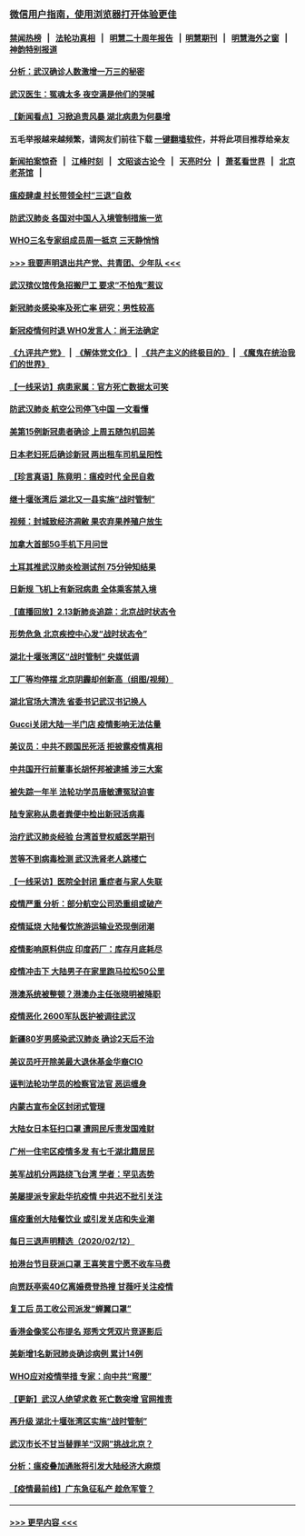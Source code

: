 ### [微信用户指南，使用浏览器打开体验更佳](https://github.com/gfw-breaker/banned-news1/blob/master/indexes/wechat-guide.md?t=0)
#### [禁闻热榜](热点新闻.md?t=0)  &nbsp;&nbsp;|&nbsp;&nbsp; [法轮功真相](https://github.com/gfw-breaker/truth/blob/master/README.md?t=0) &nbsp;&nbsp;|&nbsp;&nbsp; [明慧二十周年报告](https://github.com/gfw-breaker/mh-reports/blob/master/README.md?t=0) &nbsp;&nbsp;|&nbsp;&nbsp;[明慧期刊](https://github.com/gfw-breaker/mh-qikan) &nbsp;&nbsp;|&nbsp;&nbsp; [明慧海外之窗](https://github.com/gfw-breaker/mh-news/blob/master/README.md?t=0) &nbsp;&nbsp;|&nbsp;&nbsp; [神韵特别报道](https://github.com/gfw-breaker/mh-news/blob/master/shenyun.md?t=0)
#### [分析：武汉确诊人数激增一万三的秘密](../pages/nsc413/n11866187.md?t=02140422) 
#### [武汉医生：冤魂太多 夜空满是他们的哭喊](../pages/nsc413/n11867107.md?t=02140422) 
#### [【新闻看点】习掀追责风暴 湖北病患为何暴增](../pages/nsc413/n11867035.md?t=02140422) 
#### 五毛举报越来越频繁，请网友们前往下载 [一键翻墙软件](https://github.com/gfw-breaker/ssr-accounts)，并将此项目推荐给亲友
#### [新闻拍案惊奇](https://github.com/gfw-breaker/banned-news1/blob/master/pages/link4.md) &nbsp;&nbsp;|&nbsp;&nbsp; [江峰时刻](https://github.com/gfw-breaker/banned-news1/blob/master/pages/link4.md) &nbsp;&nbsp;|&nbsp;&nbsp; [文昭谈古论今](https://github.com/gfw-breaker/banned-news1/blob/master/pages/link4.md) &nbsp;&nbsp;|&nbsp;&nbsp; [天亮时分](https://github.com/gfw-breaker/banned-news1/blob/master/pages/link4.md) &nbsp;&nbsp;|&nbsp;&nbsp; [萧茗看世界](https://github.com/gfw-breaker/banned-news1/blob/master/pages/link4.md) &nbsp;&nbsp;|&nbsp;&nbsp; [北京老茶馆](https://github.com/gfw-breaker/banned-news1/blob/master/pages/link4.md) &nbsp;&nbsp;|&nbsp;&nbsp; 
#### [瘟疫肆虐 村长带领全村“三退”自救](../pages/nsc413/n11861714.md?t=02140422) 
#### [防武汉肺炎 各国对中国人入境管制措施一览](../pages/nsc413/n11838726.md?t=02140422) 
#### [WHO三名专家组成员周一抵京 三天静悄悄](../pages/nsc413/n11866947.md?t=02140422) 
#### [>>> 我要声明退出共产党、共青团、少年队 <<<](https://github.com/begood0513/goodnews/blob/master/quit/letter.md) 
#### [武汉殡仪馆传急招搬尸工 要求“不怕鬼”惹议](../pages/nsc413/n11866834.md?t=02140422) 
#### [新冠肺炎感染率及死亡率 研究：男性较高](../pages/nsc413/n11866956.md?t=02140422) 
#### [新冠疫情何时退 WHO发言人：尚无法确定](../pages/nsc413/n11866864.md?t=02140422) 
#### [《九评共产党》](https://github.com/begood0513/9ping.md/blob/master/README.md) &nbsp;|&nbsp; [《解体党文化》](../../../../jtdwh.md/blob/master/README.md)  &nbsp;|&nbsp; [《共产主义的终极目的》](../../../../gczydzjmd.md/blob/master/README.md) &nbsp;|&nbsp; [《魔鬼在统治我们的世界》](../../../../mgztzwmdsj.md/blob/master/README.md) 
#### [【一线采访】病患家属：官方死亡数据太可笑](../pages/nsc413/n11866840.md?t=02140422) 
#### [防武汉肺炎 航空公司停飞中国 一文看懂](../pages/nsc413/n11866800.md?t=02140422) 
#### [美第15例新冠患者确诊 上周五随包机回美](../pages/nsc413/n11866852.md?t=02140422) 
#### [日本老妇死后确诊新冠 两出租车司机呈阳性](../pages/nsc413/n11866755.md?t=02140422) 
#### [【珍言真语】陈竟明：瘟疫时代 全民自救](../pages/nsc413/n11866765.md?t=02140422) 
#### [继十堰张湾后 湖北又一县实施“战时管制”](../pages/nsc413/n11866748.md?t=02140422) 
#### [视频：封城致经济凋敝 果农弃果养殖户放生](../pages/nsc413/n11866120.md?t=02140422) 
#### [加拿大首部5G手机下月问世](../pages/nsc413/n11864631.md?t=02140422) 
#### [土耳其推武汉肺炎检测试剂 75分钟知结果](../pages/nsc413/n11866520.md?t=02140422) 
#### [日新规 飞机上有新冠病患 全体乘客禁入境](../pages/nsc413/n11866233.md?t=02140422) 
#### [【直播回放】2.13新肺炎追踪：北京战时状态令](../pages/nsc413/n11866261.md?t=02140422) 
#### [形势危急 北京疾控中心发“战时状态令”](../pages/nsc413/n11866362.md?t=02140422) 
#### [湖北十堰张湾区“战时管制” 央媒低调](../pages/nsc413/n11866013.md?t=02140422) 
#### [工厂等均停摆 北京阴霾却创新高（组图/视频）](../pages/nsc413/n11865856.md?t=02140422) 
#### [湖北官场大清洗 省委书记武汉书记换人](../pages/nsc413/n11865112.md?t=02140422) 
#### [Gucci关闭大陆一半门店 疫情影响无法估量](../pages/nsc413/n11865799.md?t=02140422) 
#### [美议员：中共不顾国民死活 拒披露疫情真相](../pages/nsc413/n11866147.md?t=02140422) 
#### [中共国开行前董事长胡怀邦被逮捕 涉三大案](../pages/nsc413/n11865943.md?t=02140422) 
#### [被失踪一年半 法轮功学员唐敏遭冤狱迫害](../pages/nsc413/n11863707.md?t=02140422) 
#### [陆专家称从患者粪便中检出新冠活病毒](../pages/nsc413/n11865858.md?t=02140422) 
#### [治疗武汉肺炎经验 台湾首登权威医学期刊](../pages/nsc413/n11865669.md?t=02140422) 
#### [苦等不到病毒检测 武汉洗肾老人跳楼亡](../pages/nsc413/n11866020.md?t=02140422) 
#### [【一线采访】医院全封闭 重症者与家人失联](../pages/nsc413/n11864778.md?t=02140422) 
#### [疫情严重 分析：部分航空公司恐重组或破产](../pages/nsc413/n11865138.md?t=02140422) 
#### [疫情延烧 大陆餐饮旅游运输业恐现倒闭潮](../pages/nsc413/n11865608.md?t=02140422) 
#### [疫情影响原料供应 印度药厂：库存月底耗尽](../pages/nsc413/n11865151.md?t=02140422) 
#### [疫情冲击下 大陆男子在家里跑马拉松50公里](../pages/nsc413/n11865585.md?t=02140422) 
#### [港澳系统被整顿？港澳办主任张晓明被降职](../pages/nsc413/n11865277.md?t=02140422) 
#### [疫情恶化 2600军队医护被调往武汉](../pages/nsc413/n11865111.md?t=02140422) 
#### [新疆80岁男感染武汉肺炎 确诊2天后不治](../pages/nsc413/n11865260.md?t=02140422) 
#### [美议员吁开除美最大退休基金华裔CIO](../pages/nsc413/n11865230.md?t=02140422) 
#### [诬判法轮功学员的检察官法官 恶运缠身](../pages/nsc413/n11864380.md?t=02140422) 
#### [内蒙古宣布全区封闭式管理](../pages/nsc413/n11865271.md?t=02140422) 
#### [大陆女日本狂扫口罩 遭网民斥责发国难财](../pages/nsc413/n11865107.md?t=02140422) 
#### [广州一住宅区疫情多发 有七千湖北籍居民](../pages/nsc413/n11865083.md?t=02140422) 
#### [美军战机分两路绕飞台湾 学者：罕见态势](../pages/nsc413/n11864996.md?t=02140422) 
#### [美屡提派专家赴华抗疫情 中共迟不批引关注](../pages/nsc413/n11864719.md?t=02140422) 
#### [瘟疫重创大陆餐饮业 或引发关店和失业潮](../pages/nsc413/n11864742.md?t=02140422) 
#### [每日三退声明精选（2020/02/12）](../pages/nsc413/n11865077.md?t=02140422) 
#### [拍港台节目获派口罩 王喜笑言宁愿不收车马费](../pages/nsc413/n11864666.md?t=02140422) 
#### [向贾跃亭索40亿离婚费登热搜 甘薇吁关注疫情](../pages/nsc413/n11864426.md?t=02140422) 
#### [复工后 员工收公司派发“蝉翼口罩”](../pages/nsc413/n11864951.md?t=02140422) 
#### [香港金像奖公布提名 郑秀文凭双片竞逐影后](../pages/nsc413/n11864201.md?t=02140422) 
#### [美新增1名新冠肺炎确诊病例 累计14例](../pages/nsc413/n11864893.md?t=02140422) 
#### [WHO应对疫情举措 专家：向中共“弯腰”](../pages/nsc413/n11864727.md?t=02140422) 
#### [【更新】武汉人绝望求救 死亡数突增 官网推责](../pages/nsc413/n11801312.md?t=02140422) 
#### [再升级 湖北十堰张湾区实施“战时管制”](../pages/nsc413/n11864771.md?t=02140422) 
#### [武汉市长不甘当替罪羊“汉网”挑战北京？](../pages/nsc413/n11864550.md?t=02140422) 
#### [分析：瘟疫叠加通胀将引发大陆经济大麻烦](../pages/nsc413/n11864680.md?t=02140422) 
#### [【疫情最前线】广东急征私产 趁危军管？](../pages/nsc413/n11864205.md?t=02140422) 

----
#### [ >>> 更早内容 <<< ](../indexes/nsc413-earlier.md)
